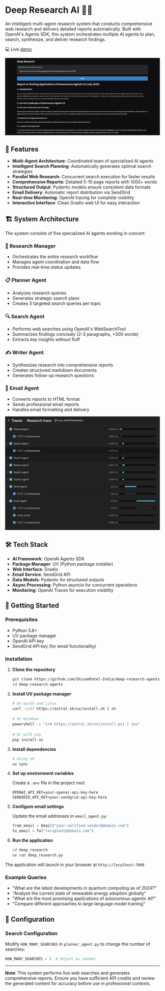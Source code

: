 
# Deep Research AI 🔬🤖

An intelligent multi-agent research system that conducts comprehensive web research and delivers detailed reports automatically. Built with OpenAI's Agents SDK, this system orchestrates multiple AI agents to plan, search, synthesize, and deliver research findings.

💻  Live [demo](https://huggingface.co/spaces/shivampatel7/deep-research-agents)

![Deep Research Interface](UI.png)

## 🌟 Features

- **Multi-Agent Architecture**: Coordinated team of specialized AI agents
- **Intelligent Search Planning**: Automatically generates optimal search strategies
- **Parallel Web Research**: Concurrent search execution for faster results
- **Comprehensive Reports**: Detailed 5-10 page reports with 1000+ words
- **Structured Output**: Pydantic models ensure consistent data formats
- **Email Delivery**: Automatic report distribution via SendGrid
- **Real-time Monitoring**: OpenAI tracing for complete visibility
- **Interactive Interface**: Clean Gradio web UI for easy interaction

## 🏗️ System Architecture

The system consists of five specialized AI agents working in concert:

### **🎯 Research Manager**
- Orchestrates the entire research workflow
- Manages agent coordination and data flow
- Provides real-time status updates

### **📋 Planner Agent**
- Analyzes research queries
- Generates strategic search plans
- Creates 5 targeted search queries per topic

### **🔍 Search Agent**
- Performs web searches using OpenAI's WebSearchTool
- Summarizes findings concisely (2-3 paragraphs, <300 words)
- Extracts key insights without fluff

### **✍️ Writer Agent**
- Synthesizes research into comprehensive reports
- Creates structured markdown documents
- Generates follow-up research questions

### **📧 Email Agent**
- Converts reports to HTML format
- Sends professional email reports
- Handles email formatting and delivery

![Research Process Trace](trace.png)

## 🛠️ Tech Stack

- **AI Framework**: OpenAI Agents SDK
- **Package Manager**: UV (Python package installer)
- **Web Interface**: Gradio
- **Email Service**: SendGrid API
- **Data Models**: Pydantic for structured outputs
- **Async Processing**: Python asyncio for concurrent operations
- **Monitoring**: OpenAI Traces for execution visibility


## 🚀 Getting Started

### Prerequisites

- Python 3.8+
- UV package manager
- OpenAI API key
- SendGrid API key (for email functionality)

### Installation

1. **Clone the repository**
   ```bash
   git clone https://github.com/ShivamPatel-India/deep-research-agents.git
   cd deep-research-agents
   ```

2. **Install UV package manager**
   ```bash
   # On macOS and Linux
   curl -LsSf https://astral.sh/uv/install.sh | sh
   
   # On Windows
   powershell -c "irm https://astral.sh/uv/install.ps1 | iex"
   
   # Or with pip
   pip install uv
   ```

3. **Install dependencies**
   ```bash
   # Using UV
   uv sync
   ```

4. **Set up environment variables**
   
   Create a `.env` file in the project root:
   ```env
   OPENAI_API_KEY=your-openai-api-key-here
   SENDGRID_API_KEY=your-sendgrid-api-key-here
   ```

5. **Configure email settings**
   
   Update the email addresses in `email_agent.py`:
   ```python
   from_email = Email("your-verified-sender@domain.com")
   to_email = To("recipient@domain.com")
   ```

6. **Run the application**
   ```bash
   cd deep_research
   uv run deep_research.py
   ```

The application will launch in your browser at `http://localhost:7860`

### Example Queries

- "What are the latest developments in quantum computing as of 2024?"
- "Analyze the current state of renewable energy adoption globally"
- "What are the most promising applications of autonomous agentic AI?"
- "Compare different approaches to large language model training"

## 🔧 Configuration

### Search Configuration

Modify `HOW_MANY_SEARCHES` in `planner_agent.py` to change the number of searches:
```python
HOW_MANY_SEARCHES = 5  # Adjust as needed
```
---

**Note**: This system performs live web searches and generates comprehensive reports. Ensure you have sufficient API credits and review the generated content for accuracy before use in professional contexts.